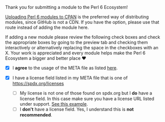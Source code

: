 Thank you for submitting a module to the Perl 6 Ecosystem!

[Uploading Perl 6 modules to CPAN](https://docs.perl6.org/language/modules#Upload_your_Module_to_CPAN) is the preferred way of distributing modules, since GitHub is not a CDN. If you have the option, please use that route instead of adding the module here.

If adding a new module please review the following check boxes and check the appropriate boxes by going to the preview tab and checking them interactively or alternatively replacing the space in the checkboxes with an X. Your work is appreciated and every module helps make the Perl 6 Ecosystem a bigger and better place ♥

- [X] I **agree** to the usage of the META file as listed [here](https://github.com/perl6/ecosystem#legal).

- [X] I have a license field listed in my META file that is one of https://spdx.org/licenses
  - [ ] My license is not one of those found on spdx.org but I **do** have a license field.
        In this case make sure you have a license URL listed under support. [See this example](https://github.com/samcv/URL-Find/blob/master/META6.json).
   - [ ] I **don't** have a license field. Yes, I understand this is **not recommended**.

